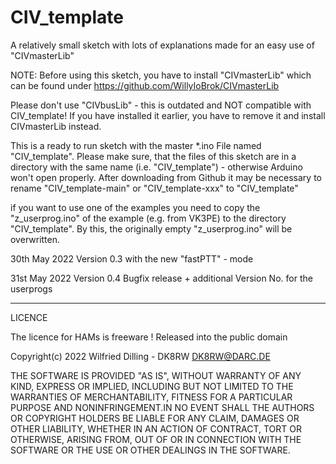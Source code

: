 # CIV_template
A relatively small sketch with lots of explanations made for an easy use of "CIVmasterLib"

NOTE: 
Before using this sketch, you have to install "CIVmasterLib" which can be found under
https://github.com/WillyIoBrok/CIVmasterLib

Please don't use "CIVbusLib" - this is outdated and NOT compatible with CIV_template!
If you have installed it earlier, you have to remove it and install CIVmasterLib instead.

This is a ready to run sketch with the master *.ino File named "CIV_template".
Please make sure, that the files of this sketch are in a directory with the same name (i.e. 
"CIV_template") - otherwise Arduino won't open properly. After downloading from Github 
it may be necessary to rename "CIV_template-main" or "CIV_template-xxx" to "CIV_template"

if you want to use one of the examples you need to copy the "z_userprog.ino" of the example (e.g. from VK3PE)
to the directory "CIV_template". By this, the originally empty "z_userprog.ino" will be overwritten.

30th May 2022 Version 0.3 with the new "fastPTT" - mode

31st May 2022 Version 0.4 Bugfix release + additional Version No. for the userprogs

*********************************************

LICENCE

The licence for HAMs is freeware !
Released into the public domain

Copyright(c) 2022 Wilfried Dilling - DK8RW      DK8RW@DARC.DE


THE SOFTWARE IS PROVIDED "AS IS", WITHOUT WARRANTY OF ANY KIND,
EXPRESS OR IMPLIED, INCLUDING BUT NOT LIMITED TO THE WARRANTIES OF
MERCHANTABILITY, FITNESS FOR A PARTICULAR PURPOSE AND
NONINFRINGEMENT.IN NO EVENT SHALL THE AUTHORS OR COPYRIGHT HOLDERS BE
LIABLE FOR ANY CLAIM, DAMAGES OR OTHER LIABILITY, WHETHER IN AN ACTION
OF CONTRACT, TORT OR OTHERWISE, ARISING FROM, OUT OF OR IN CONNECTION
WITH THE SOFTWARE OR THE USE OR OTHER DEALINGS IN THE SOFTWARE.
